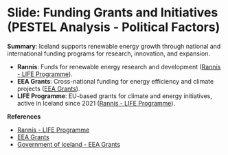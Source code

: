 
# Slide: Funding Grants and Initiatives (PESTEL Analysis - Political Factors)

**Summary**: Iceland supports renewable energy growth through national and international funding programs for research, innovation, and expansion.

- **Rannís**: Funds for renewable energy research and development ([Rannís - LIFE Programme](https://en.rannis.is/funding/research/life)).
- **EEA Grants**: Cross-national funding for energy efficiency and climate projects ([EEA Grants](https://eeagrants.org/)).
- **LIFE Programme**: EU-based grants for climate and energy initiatives, active in Iceland since 2021 ([Rannís - LIFE Programme](https://en.rannis.is/funding/research/life)).

**References**
- [Rannís - LIFE Programme](https://en.rannis.is/funding/research/life)
- [EEA Grants](https://eeagrants.org/)
- [Government of Iceland - EEA Grants](https://www.government.is/topics/foreign-affairs/iceland-in-europe/eea-grants/)
